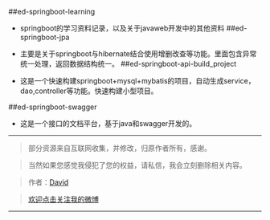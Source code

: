 ##ed-springboot-learning
* springboot的学习资料记录，以及关于javaweb开发中的其他资料
##ed-springboot-jpa
* 主要是关于springboot与hibernate结合使用增删改查等功能。里面包含异常统一处理，返回数据结构统一。
##ed-springboot-api-build_project

* 这是一个快速构建springboot+mysql+mybatis的项目，自动生成service，dao,controller等功能。快速构建小型项目。

##ed-springboot-swagger
* 这是一个接口的文档平台，基于java和swagger开发的。

----------

> 部分资源来自互联网收集，并修改，归原作者所有，感谢。

> 当然如果您感觉我侵犯了您的权益，请私信，我会立刻删除相关内容。

> 作者：[David](https://github.com/QQ986945193)

> [欢迎点击关注我的微博](http://weibo.com/mcxiaobing)
>

----------
